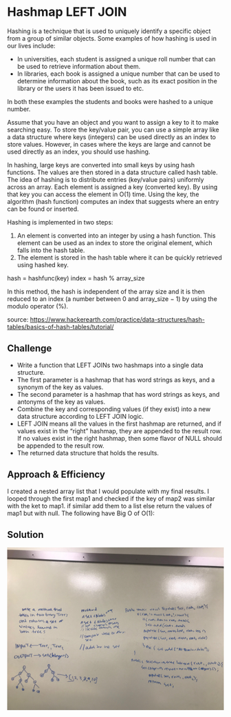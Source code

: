 # Hashmap LEFT JOIN
<!-- Short summary or background information -->
Hashing is a technique that is used to uniquely identify a specific object from a group of similar objects. Some examples of how hashing is used in our lives include:

* In universities, each student is assigned a unique roll number that can be used to retrieve information about them.
* In libraries, each book is assigned a unique number that can be used to determine information about the book, such as its exact position in the library or the users it has been issued to etc.

In both these examples the students and books were hashed to a unique number.

Assume that you have an object and you want to assign a key to it to make searching easy. To store the key/value pair, you can use a simple array like a data structure where keys (integers) can be used directly as an index to store values. However, in cases where the keys are large and cannot be used directly as an index, you should use hashing.

In hashing, large keys are converted into small keys by using hash functions. The values are then stored in a data structure called hash table. The idea of hashing is to distribute entries (key/value pairs) uniformly across an array. Each element is assigned a key (converted key). By using that key you can access the element in O(1) time. Using the key, the algorithm (hash function) computes an index that suggests where an entry can be found or inserted.

Hashing is implemented in two steps:

1. An element is converted into an integer by using a hash function. This element can be used as an index to store the original element, which falls into the hash table.
2. The element is stored in the hash table where it can be quickly retrieved using hashed key.

hash = hashfunc(key)
index = hash % array_size

In this method, the hash is independent of the array size and it is then reduced to an index (a number between 0 and array_size − 1) by using the modulo operator (%).

source: https://www.hackerearth.com/practice/data-structures/hash-tables/basics-of-hash-tables/tutorial/

## Challenge
<!-- Description of the challenge -->
* Write a function that LEFT JOINs two hashmaps into a single data structure.
* The first parameter is a hashmap that has word strings as keys, and a synonym of the key as values.
* The second parameter is a hashmap that has word strings as keys, and antonyms of the key as values.
* Combine the key and corresponding values (if they exist) into a new data structure according to LEFT JOIN logic.
* LEFT JOIN means all the values in the first hashmap are returned, and if values exist in the “right” hashmap, they are appended to the result row. If no values exist in the right hashmap, then some flavor of NULL should be appended to the result row.
* The returned data structure that holds the results.

## Approach & Efficiency
<!-- What approach did you take? Why? What is the Big O space/time for this approach? -->
I created a nested array list that I would populate with my final results. I looped through the first map1 and checked if the key of map2 was similar with the ket to map1. if similar add them to a list else return the values of map1 but with null.
The following have Big O of O(1):

## Solution
<!-- Embedded whiteboard image -->
![left_join](../assets/img/tree_intersection.jpg)
